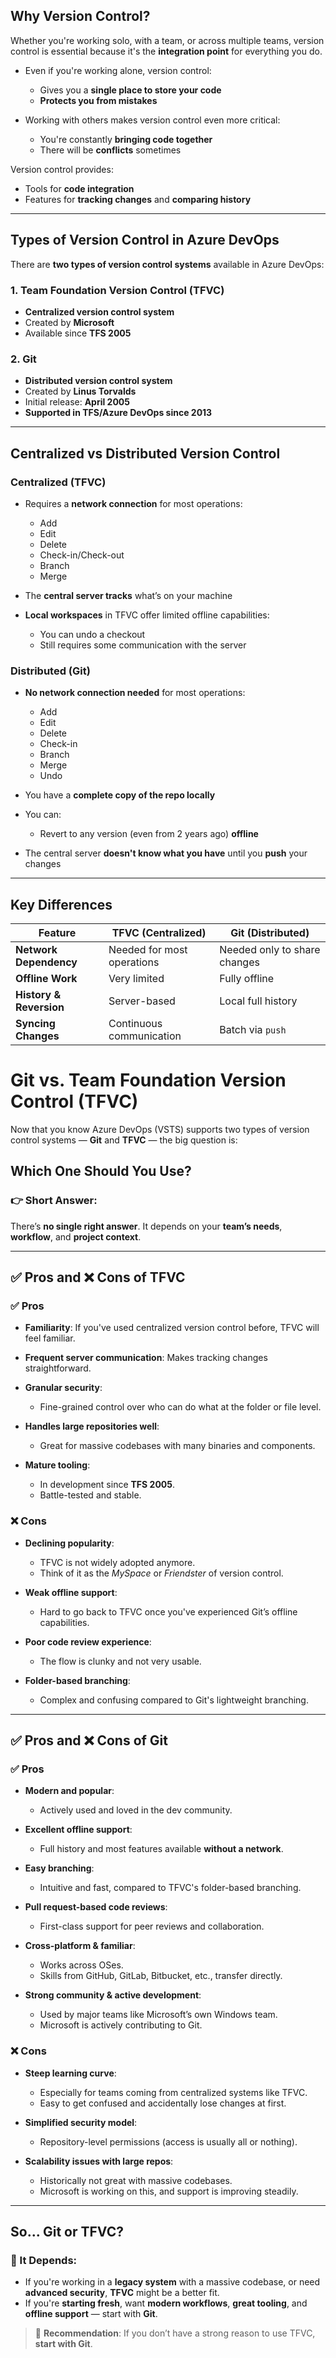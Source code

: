 ## Why Version Control?

Whether you're working solo, with a team, or across multiple teams, version control is essential because it's the **integration point** for everything you do.

* Even if you're working alone, version control:

  * Gives you a **single place to store your code**
  * **Protects you from mistakes**
* Working with others makes version control even more critical:

  * You're constantly **bringing code together**
  * There will be **conflicts** sometimes

Version control provides:

* Tools for **code integration**
* Features for **tracking changes** and **comparing history**

---

## Types of Version Control in Azure DevOps

There are **two types of version control systems** available in Azure DevOps:

### 1. **Team Foundation Version Control (TFVC)**

* **Centralized version control system**
* Created by **Microsoft**
* Available since **TFS 2005**

### 2. **Git**

* **Distributed version control system**
* Created by **Linus Torvalds**
* Initial release: **April 2005**
* **Supported in TFS/Azure DevOps since 2013**

---

## Centralized vs Distributed Version Control

### Centralized (TFVC)

* Requires a **network connection** for most operations:

  * Add
  * Edit
  * Delete
  * Check-in/Check-out
  * Branch
  * Merge
* The **central server tracks** what’s on your machine
* **Local workspaces** in TFVC offer limited offline capabilities:

  * You can undo a checkout
  * Still requires some communication with the server

### Distributed (Git)

* **No network connection needed** for most operations:

  * Add
  * Edit
  * Delete
  * Check-in
  * Branch
  * Merge
  * Undo
* You have a **complete copy of the repo locally**
* You can:

  * Revert to any version (even from 2 years ago) **offline**
* The central server **doesn't know what you have** until you **push** your changes

---

## Key Differences

| Feature                 | TFVC (Centralized)         | Git (Distributed)            |
| ----------------------- | -------------------------- | ---------------------------- |
| **Network Dependency**  | Needed for most operations | Needed only to share changes |
| **Offline Work**        | Very limited               | Fully offline                |
| **History & Reversion** | Server-based               | Local full history           |
| **Syncing Changes**     | Continuous communication   | Batch via `push`             |


# Git vs. Team Foundation Version Control (TFVC)

Now that you know Azure DevOps (VSTS) supports two types of version control systems — **Git** and **TFVC** — the big question is:

## Which One Should You Use?

### 👉 Short Answer:

There’s **no single right answer**. It depends on your **team’s needs**, **workflow**, and **project context**.

---

## ✅ Pros and ❌ Cons of TFVC

### ✅ Pros

* **Familiarity**: If you've used centralized version control before, TFVC will feel familiar.
* **Frequent server communication**: Makes tracking changes straightforward.
* **Granular security**:

  * Fine-grained control over who can do what at the folder or file level.
* **Handles large repositories well**:

  * Great for massive codebases with many binaries and components.
* **Mature tooling**:

  * In development since **TFS 2005**.
  * Battle-tested and stable.

### ❌ Cons

* **Declining popularity**:

  * TFVC is not widely adopted anymore.
  * Think of it as the *MySpace* or *Friendster* of version control.
* **Weak offline support**:

  * Hard to go back to TFVC once you've experienced Git’s offline capabilities.
* **Poor code review experience**:

  * The flow is clunky and not very usable.
* **Folder-based branching**:

  * Complex and confusing compared to Git's lightweight branching.

---

## ✅ Pros and ❌ Cons of Git

### ✅ Pros

* **Modern and popular**:

  * Actively used and loved in the dev community.
* **Excellent offline support**:

  * Full history and most features available **without a network**.
* **Easy branching**:

  * Intuitive and fast, compared to TFVC's folder-based branching.
* **Pull request-based code reviews**:

  * First-class support for peer reviews and collaboration.
* **Cross-platform & familiar**:

  * Works across OSes.
  * Skills from GitHub, GitLab, Bitbucket, etc., transfer directly.
* **Strong community & active development**:

  * Used by major teams like Microsoft’s own Windows team.
  * Microsoft is actively contributing to Git.

### ❌ Cons

* **Steep learning curve**:

  * Especially for teams coming from centralized systems like TFVC.
  * Easy to get confused and accidentally lose changes at first.
* **Simplified security model**:

  * Repository-level permissions (access is usually all or nothing).
* **Scalability issues with large repos**:

  * Historically not great with massive codebases.
  * Microsoft is working on this, and support is improving steadily.

---

## So... Git or TFVC?

### 🧠 It Depends:

* If you're working in a **legacy system** with a massive codebase, or need **advanced security**, **TFVC** might be a better fit.
* If you're **starting fresh**, want **modern workflows**, **great tooling**, and **offline support** — start with **Git**.

> 🔖 **Recommendation**:
> If you don’t have a strong reason to use TFVC, **start with Git**.

